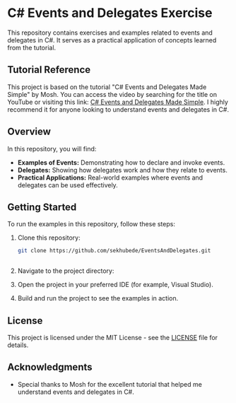 # C# Events and Delegates Exercise

This repository contains exercises and examples related to events and delegates in C#. It serves as a practical application of concepts learned from the tutorial.

## Tutorial Reference

This project is based on the tutorial "C# Events and Delegates Made Simple" by Mosh. You can access the video by searching for the title on YouTube or visiting this link: [C# Events and Delegates Made Simple](https://www.youtube.com/watch?v=jQgwEsJISy0). I highly recommend it for anyone looking to understand events and delegates in C#.

## Overview

In this repository, you will find:

- **Examples of Events:** Demonstrating how to declare and invoke events.
- **Delegates:** Showing how delegates work and how they relate to events.
- **Practical Applications:** Real-world examples where events and delegates can be used effectively.

## Getting Started

To run the examples in this repository, follow these steps:

1. Clone this repository:

   ```bash
   git clone https://github.com/sekhubede/EventsAndDelegates.git
  
2. Navigate to the project directory:

3. Open the project in your preferred IDE (for example, Visual Studio).
4. Build and run the project to see the examples in action.

## License

This project is licensed under the MIT License - see the [LICENSE](https://github.com/sekhubede/EventsAndDelegates/blob/main/LICENSE) file for details.

## Acknowledgments

- Special thanks to Mosh for the excellent tutorial that helped me understand events and delegates in C#.

